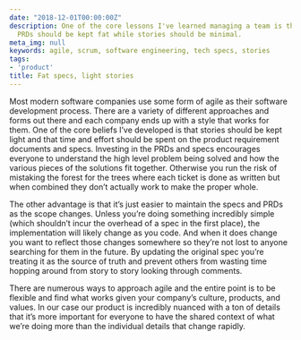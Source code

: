 ```yaml
---
date: "2018-12-01T00:00:00Z"
description: One of the core lessons I've learned managing a team is that specs and
  PRDs should be kept fat while stories should be minimal.
meta_img: null
keywords: agile, scrum, software engineering, tech specs, stories
tags:
- 'product'
title: Fat specs, light stories
---
```


Most modern software companies use some form of agile as their software development process. There are a variety of different approaches and forms out there and each company ends up with a style that works for them. One of the core beliefs I’ve developed is that stories should be kept light and that time and effort should be spent on the product requirement documents and specs. Investing in the PRDs and specs encourages everyone to understand the high level problem being solved and how the various pieces of the solutions fit together. Otherwise you run the risk of mistaking the forest for the trees where each ticket is done as written but when combined they don’t actually work to make the proper whole.

The other advantage is that it’s just easier to maintain the specs and PRDs as the scope changes. Unless you’re doing something incredibly simple (which shouldn’t incur the overhead of a spec in the first place), the implementation will likely change as you code. And when it does change you want to reflect those changes somewhere so they’re not lost to anyone searching for them in the future. By updating the original spec you’re treating it as the source of truth and prevent others from wasting time hopping around from story to story looking through comments.

There are numerous ways to approach agile and the entire point is to be flexible and find what works given your company’s culture, products, and values. In our case our product is incredibly nuanced with a ton of details that it’s more important for everyone to have the shared context of what we’re doing more than the individual details that change rapidly.
